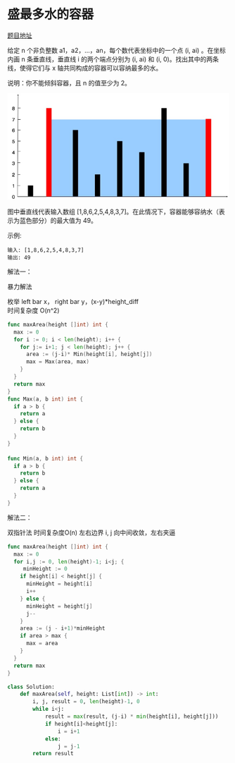 # 盛最多水的容器

[题目地址](https://leetcode-cn.com/problems/container-with-most-water/)

给定 n 个非负整数 a1，a2，...，an，每个数代表坐标中的一个点 (i, ai) 。在坐标内画 n 条垂直线，垂直线 i 的两个端点分别为 (i, ai) 和 (i, 0)。找出其中的两条线，使得它们与 x 轴共同构成的容器可以容纳最多的水。

说明：你不能倾斜容器，且 n 的值至少为 2。

![question_11.jpg](./11/question_11.jpg)

图中垂直线代表输入数组 [1,8,6,2,5,4,8,3,7]。在此情况下，容器能够容纳水（表示为蓝色部分）的最大值为 49。

示例:
```
输入: [1,8,6,2,5,4,8,3,7]
输出: 49
```

解法一：

暴力解法

枚举 left bar x， right bar y，(x-y)*height_diff  
时间复杂度 O(n^2)

```go
func maxArea(height []int) int {
  max := 0
  for i := 0; i < len(height); i++ {
    for j:= i+1; j < len(height); j++ {
      area := (j-i)* Min(height[i], height[j])
      max = Max(area, max)
    }
  }
  return max
}
func Max(a, b int) int {
  if a > b {
    return a
  } else {
    return b
  }
}

func Min(a, b int) int {
  if a > b {
    return b
  } else {
    return a
  }
}
```


解法二：

双指针法
时间复杂度O(n)
左右边界 i, j 向中间收敛，左右夹逼

```go
func maxArea(height []int) int {
  max := 0
  for i,j := 0, len(height)-1; i<j; {
     minHeight := 0
    if height[i] < height[j] {
      minHeight = height[i]
      i++
    } else {
      minHeight = height[j]
      j--
    }
    area := (j - i+1)*minHeight
    if area > max {
      max = area
    }
  }
  return max
}
```

```python
class Solution:
    def maxArea(self, height: List[int]) -> int:
        i, j, result = 0, len(height)-1, 0
        while i<j:
            result = max(result, (j-i) * min(height[i], height[j]))
            if height[i]<height[j]:
                i = i+1
            else:
                j = j-1
        return result
```